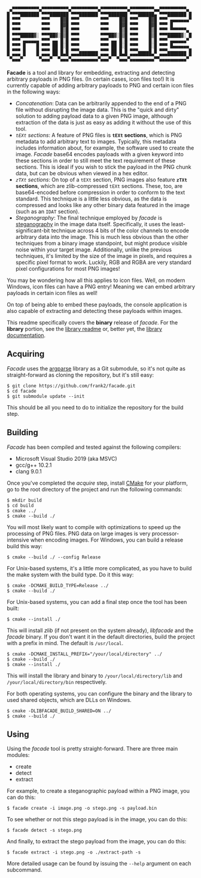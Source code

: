 ```
 ▄▀▀▀▀▀▀▀▀▀▀▄▀▀▀▀▀▀▀▀▀▀▄▀▀▀▀▀▀▀▀▀▀▄▀▀▀▀▀▀▀▀▀▀▄▀▀▀▀▀▀▀▀▀▄▄▀▀▀▀▀▀▀▀▀▀▄
█ ▀▀▀███████ ▀▀▀███████ ▀▀▀███████ ▀▀▀███████ ▀▀▀██████▄ ▀▀▀███████ █
█ ▀▀▀        ▀▀▀    █▓█ ▀▀▀        ▀▀▀    █▓█ ▀▀▀    █▓█ ▀▀▀ ▄▄▄▄▄▄▄▀
█ ▀▀▀        ▀▀▀    █▓█ ▀▀▀        ▀▀▀    █▓█ ▀▀▀    █▓█ ▀▀▀ █
█ ▀▀▀        ▀▀▀    █▒█ ▀▀▀        ▀▀▀    █▒█ ▀▀▀    █▒█ ▀▀▀ ▀▀▀▀▀▀▄
█ ▀▀▀█████▓░ ▀▀▀██▓░█▒█ ▀▀▀        ▀▀▀██▓░█▒█ ▀▀▀    █▒█ ▀▀▀█████▓░ █
█ ▀▀▀ ▄▄▄▄▄▄ ▀▀▀ ▄▄ █░█ ▀▀▀        ▀▀▀ ▄▄ █░█ ▀▀▀    █░█ ▀▀▀ ▄▄▄▄▄▄▀
█ ▀▀▀ █    █ ▀▀▀ ██ █░█ ▀▀▀        ▀▀▀ ██ █░█ ▀▀▀    █░█ ▀▀▀ █▄▄▄▄▄▄
█ ▀▀▀ █    █ ▀▀▀ ██ █ █ ▀▀▀▄▄▄▄▄▄▄ ▀▀▀ ██ █ █ ▀▀▀▄▄▄▄█ █ ▀▀▀▄▄▄▄▄▄▄ █
▀▄▀▀▀▄▀    ▀▄▀▀▀▄▀▀▄▀▀▀▄▀▀▀▀▀▀▀▀▀▀▄▀▀▀▄▀▀▄▀▀▀▄▀▀▀▀▀▀▀▀▀▄▄▀▀▀▀▀▀▀▀▀▀▄▀
  ▀▀▀        ▀▀▀    ▀▀▀ ▀▀▀▀▀▀▀▀▀▀ ▀▀▀    ▀▀▀ ▀▀▀▀▀▀▀▀▀  ▀▀▀▀▀▀▀▀▀▀
```

**Facade** is a tool and library for embedding, extracting and detecting arbitrary payloads in PNG files. (In certain cases, icon files too!) It is currently capable of adding arbitrary payloads to PNG and certain icon files in the following ways:

* *Concatenation*: Data can be arbitrarily appended to the end of a PNG file without disrupting the image data. This is the "quick and dirty" solution to adding payload data to a given PNG image, although extraction of the data is just as easy as adding it without the use of this tool.
* *`tEXt` sections*: A feature of PNG files is **`tEXt` sections**, which is PNG metadata to add arbitrary text to images. Typically, this metadata includes information about, for example, the software used to create the image. *Facade* base64 encodes payloads with a given keyword into these sections in order to still meet the text requirement of these sections. This is ideal if you wish to stick the payload in the PNG chunk data, but can be obvious when viewed in a hex editor.
* *`zTXt` sections*: On top of a `tEXt` section, PNG images also feature **`zTXt` sections**, which are zlib-compressed `tEXt` sections. These, too, are base64-encoded before compression in order to conform to the text standard. This technique is a little less obvious, as the data is compressed and looks like any other binary data featured in the image (such as an `IDAT` section).
* *Steganography*: The final technique employed by *facade* is [steganography](https://en.wikipedia.org/wiki/Steganography) in the image data itself. Specifically, it uses the least-significant-bit technique across 4 bits of the color channels to encode arbitrary data into the image. This is much less obvious than the other techniques from a binary image standpoint, but might produce visible noise within your target image. Additionally, unlike the previous techniques, it's limited by the size of the image in pixels, and requires a specific pixel format to work. Luckily, RGB and RGBA are very standard pixel configurations for most PNG images!

You may be wondering how all this applies to icon files. Well, on modern Windows, icon files can have a PNG entry! Meaning we can embed arbitrary payloads in certain icon files as well!

On top of being able to embed these payloads, the console application is also capable of extracting and detecting these payloads within images.

This readme specifically covers the **binary** release of *facade*. For the **library** portion, see the [library readme](https://github.com/frank2/facade/blob/main/libfacade/README.md) or, better yet, the [library documentation](https://frank2.github.io/docs/libfacade).

## Acquiring

*Facade* uses the [argparse](https://github.com/p-ranav/argparse) library as a Git submodule, so it's not quite as straight-forward as cloning the repository, but it's still easy:

```
$ git clone https://github.com/frank2/facade.git
$ cd facade
$ git submodule update --init
```

This should be all you need to do to initialize the repository for the build step.

## Building

*Facade* has been compiled and tested against the following compilers:

* Microsoft Visual Studio 2019 (aka MSVC)
* gcc/g++ 10.2.1
* clang 9.0.1

Once you've completed the *acquire* step, install [CMake](https://cmake.org) for your platform, go to the root directory of the project and run the following commands:

```
$ mkdir build
$ cd build
$ cmake ../
$ cmake --build ./
```

You will most likely want to compile with optimizations to speed up the processing of PNG files. PNG data on large images is very processor-intensive when encoding images. For Windows, you can build a release build this way:

```
$ cmake --build ./ --config Release
```

For Unix-based systems, it's a little more complicated, as you have to build the make system with the build type. Do it this way:

```
$ cmake -DCMAKE_BUILD_TYPE=Release ../
$ cmake --build ./
```

For Unix-based systems, you can add a final step once the tool has been built:

```
$ cmake --install ./
```

This will install *zlib* (if not present on the system already), *libfacade* and the *facade* binary. If you don't want it in the default directories, build the project with a prefix in mind. The default is `/usr/local`.

```
$ cmake -DCMAKE_INSTALL_PREFIX="/your/local/directory" ../
$ cmake --build ./
$ cmake --install ./
```

This will install the library and binary to `/your/local/directory/lib` and `/your/local/directory/bin` respectively.

For both operating systems, you can configure the binary and the library to used shared objects, which are DLLs on Windows.

```
$ cmake -DLIBFACADE_BUILD_SHARED=ON ../
$ cmake --build ./
```

## Using

Using the *facade* tool is pretty straight-forward. There are three main modules:

* create
* detect
* extract

For example, to create a steganographic payload within a PNG image, you can do this:

```
$ facade create -i image.png -o stego.png -s payload.bin
```

To see whether or not this stego payload is in the image, you can do this:

```
$ facade detect -s stego.png
```

And finally, to extract the stego payload from the image, you can do this:

```
$ facade extract -i stego.png -o ./extract-path -s
```

More detailed usage can be found by issuing the `--help` argument on each subcommand.
